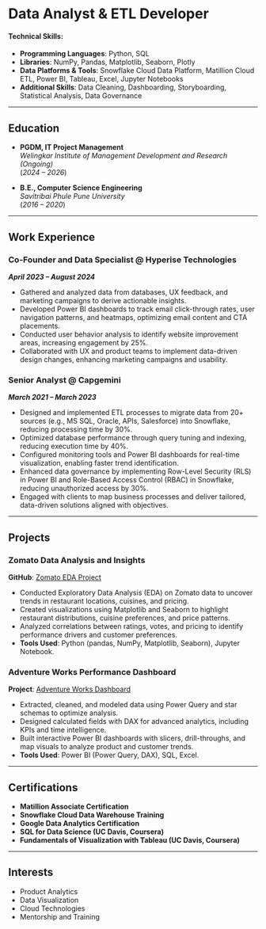 # Data Analyst & ETL Developer

#### Technical Skills:
- **Programming Languages**: Python, SQL  
- **Libraries**: NumPy, Pandas, Matplotlib, Seaborn, Plotly  
- **Data Platforms & Tools**: Snowflake Cloud Data Platform, Matillion Cloud ETL, Power BI, Tableau, Excel, Jupyter Notebooks  
- **Additional Skills**: Data Cleaning, Dashboarding, Storyboarding, Statistical Analysis, Data Governance  

---

## Education
- **PGDM, IT Project Management**  
  _Welingkar Institute of Management Development and Research (Ongoing)_  
  (_2024 – 2026_)

- **B.E., Computer Science Engineering**  
  _Savitribai Phule Pune University_  
  (_2016 – 2020_)

---

## Work Experience

### Co-Founder and Data Specialist @ Hyperise Technologies  
**_April 2023 – August 2024_**  
- Gathered and analyzed data from databases, UX feedback, and marketing campaigns to derive actionable insights.  
- Developed Power BI dashboards to track email click-through rates, user navigation patterns, and heatmaps, optimizing email content and CTA placements.  
- Conducted user behavior analysis to identify website improvement areas, increasing engagement by 25%.  
- Collaborated with UX and product teams to implement data-driven design changes, enhancing marketing campaigns and usability.  

### Senior Analyst @ Capgemini  
**_March 2021 – March 2023_**  
- Designed and implemented ETL processes to migrate data from 20+ sources (e.g., MS SQL, Oracle, APIs, Salesforce) into Snowflake, reducing processing time by 30%.  
- Optimized database performance through query tuning and indexing, reducing execution time by 40%.  
- Configured monitoring tools and Power BI dashboards for real-time visualization, enabling faster trend identification.  
- Enhanced data governance by implementing Row-Level Security (RLS) in Power BI and Role-Based Access Control (RBAC) in Snowflake, reducing unauthorized access by 30%.  
- Engaged with clients to map business processes and deliver tailored, data-driven solutions aligned with objectives.  

---

## Projects

### Zomato Data Analysis and Insights  
**GitHub**: [Zomato EDA Project](https://github.com/hemant102/Zomato_eda_project)  
- Conducted Exploratory Data Analysis (EDA) on Zomato data to uncover trends in restaurant locations, cuisines, and pricing.  
- Created visualizations using Matplotlib and Seaborn to highlight restaurant distributions, cuisine preferences, and price patterns.  
- Analyzed correlations between ratings, votes, and pricing to identify performance drivers and customer preferences.  
- **Tools Used**: Python (pandas, NumPy, Matplotlib, Seaborn), Jupyter Notebook.  

### Adventure Works Performance Dashboard  
**Project**: [Adventure Works Dashboard](https://mavenanalytics.io/project/25289)  
- Extracted, cleaned, and modeled data using Power Query and star schemas to optimize analysis.  
- Designed calculated fields with DAX for advanced analytics, including KPIs and time intelligence.  
- Built interactive Power BI dashboards with slicers, drill-throughs, and map visuals to analyze product and customer trends.  
- **Tools Used**: Power BI (Power Query, DAX), SQL, Excel.  

---

## Certifications
- **Matillion Associate Certification**  
- **Snowflake Cloud Data Warehouse Training**  
- **Google Data Analytics Certification**  
- **SQL for Data Science (UC Davis, Coursera)**  
- **Fundamentals of Visualization with Tableau (UC Davis, Coursera)**  

---

## Interests
- Product Analytics  
- Data Visualization  
- Cloud Technologies  
- Mentorship and Training  

